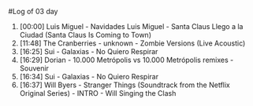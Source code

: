 #Log of 03 day

1. [00:00] Luis Miguel - Navidades Luis Miguel - Santa Claus Llego a la Ciudad (Santa Claus Is Coming to Town)
1. [11:48] The Cranberries - unknown - Zombie Versions (Live Acoustic)
1. [16:25] Sui - Galaxias - No Quiero Respirar
1. [16:29] Dorian - 10.000 Metrópolis vs 10.000 Metrópolis remixes - Souvenir
1. [16:34] Sui - Galaxias - No Quiero Respirar
1. [16:37] Will Byers - Stranger Things (Soundtrack from the Netflix Original Series) - INTRO - Will Singing the Clash
